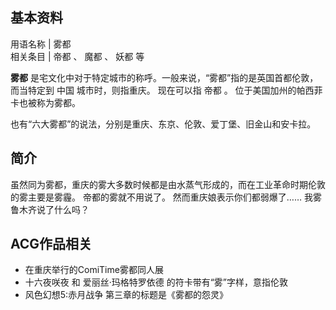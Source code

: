 **基本资料**  
---  
用语名称  |  雾都   
相关条目  |  帝都  、  魔都  、  妖都  等   
  
**雾都** 是宅文化中对于特定城市的称呼。一般来说，“雾都”指的是英国首都伦敦，而当特定到  中国  城市时，则指重庆。  现在可以指  帝都  。
位于美国加州的帕西菲卡也被称为雾都。

也有“六大雾都”的说法，分别是重庆、东京、伦敦、爱丁堡、旧金山和安卡拉。

##  简介

虽然同为雾都，重庆的雾大多数时候都是由水蒸气形成的，而在工业革命时期伦敦的雾主要是雾霾。  帝都的雾就不用说了。  然而重庆娘表示你们都弱爆了……
我雾鲁木齐说了什么吗？

##  ACG作品相关

  * 在重庆举行的ComiTime雾都同人展 
  * 十六夜咲夜  和  爱丽丝·玛格特罗依德  的符卡带有“雾”字样，意指伦敦 
  * 风色幻想5:赤月战争  第三章的标题是《雾都的怨灵》 